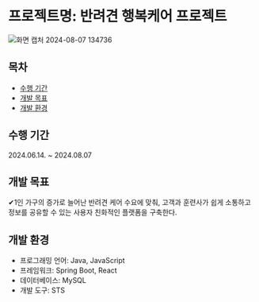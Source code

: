 # 프로젝트명: 반려견 행복케어 프로젝트

![화면 캡처 2024-08-07 134736](https://github.com/user-attachments/assets/23eb7fb4-4d51-4eee-9a5a-a1f711de2f2a)

## 목차
- [수행 기간](#수행-기간)
- [개발 목표](#개발-목표)
- [개발 환경](#개발-환경)

## 수행 기간
2024.06.14. ~ 2024.08.07

## 개발 목표
✔1인 가구의 증가로 늘어난 반려견 케어 수요에 맞춰,
고객과 훈련사가 쉽게 소통하고 정보를 공유할 수 있는 사용자 친화적인 플랫폼을 구축한다.


## 개발 환경
- 프로그래밍 언어: Java, JavaScript
- 프레임워크: Spring Boot, React
- 데이터베이스: MySQL
- 개발 도구: STS

